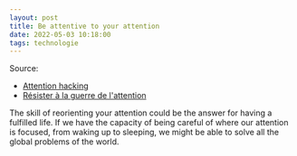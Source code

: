 ```yaml
---
layout: post
title: Be attentive to your attention
date: 2022-05-03 10:18:00
tags: technologie
---
```


Source:

- [Attention hacking](https://www.youtube.com/watch?v=zQoTgejl60s)
- [Résister à la guerre de l'attention](https://www.youtube.com/watch?v=e2_u4gUxXBU)

The skill of reorienting your attention could be the answer for having a fulfilled life. If we have the capacity of being careful of where our attention is focused, from waking up to sleeping, we might be able to solve all the global problems of the world.
